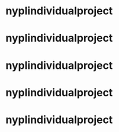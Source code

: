 # nyplindividualproject
# nyplindividualproject
# nyplindividualproject
# nyplindividualproject
# nyplindividualproject
